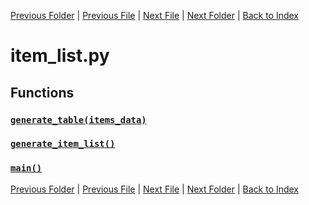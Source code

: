 [Previous Folder](../items/item_article.md) | [Previous File](hotbar_slots.md) | [Next File](literature_list.md) | [Next Folder](../objects/body_location.md) | [Back to Index](../../index.md)

# item_list.py

## Functions

### [`generate_table(items_data)`](https://github.com/Vaileasys/pz-wiki_parser/blob/main/scripts/lists/item_list.py#L14)
### [`generate_item_list()`](https://github.com/Vaileasys/pz-wiki_parser/blob/main/scripts/lists/item_list.py#L58)
### [`main()`](https://github.com/Vaileasys/pz-wiki_parser/blob/main/scripts/lists/item_list.py#L96)


[Previous Folder](../items/item_article.md) | [Previous File](hotbar_slots.md) | [Next File](literature_list.md) | [Next Folder](../objects/body_location.md) | [Back to Index](../../index.md)
